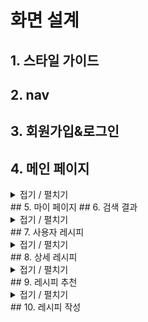 # 화면 설계

## 1. 스타일 가이드
## 2. nav
## 3. 회원가입&로그인
## 4. 메인 페이지
<details close> <summary> 접기 / 펼치기 </summary> 
![메인페이지_목업](/%ED%99%94%EB%A9%B4%20%EC%84%A4%EA%B3%84/04.%20%EB%A9%94%EC%9D%B8%ED%8E%98%EC%9D%B4%EC%A7%80/%EB%A9%94%EC%9D%B8%ED%8E%98%EC%9D%B4%EC%A7%80_%EB%AA%A9%EC%97%85_ver2.0.png "메인페이지_목업")
</details>
## 5. 마이 페이지
## 6. 검색 결과
<details close> <summary> 접기 / 펼치기 </summary> 
![검색결과_목업](/%ED%99%94%EB%A9%B4%20%EC%84%A4%EA%B3%84/06%20.%EA%B2%80%EC%83%89%EA%B2%B0%EA%B3%BC/SearchResult_ver2.0.png "검색결과_목업")
</details>
## 7. 사용자 레시피
<details close> <summary> 접기 / 펼치기 </summary> 
![사용자레시피_목업](/%ED%99%94%EB%A9%B4%20%EC%84%A4%EA%B3%84/07.%20%EC%82%AC%EC%9A%A9%EC%9E%90%EB%A0%88%EC%8B%9C%ED%94%BC/CustomRecipe_ver_2.0.png "사용자레시피_목업")
</details>
## 8. 상세 레시피
<details close> <summary> 접기 / 펼치기 </summary> 
![상세레시피_목업](/%ED%99%94%EB%A9%B4%20%EC%84%A4%EA%B3%84/08.%20%EC%83%81%EC%84%B8%EB%A0%88%EC%8B%9C%ED%94%BC/RecipeDetail.png "상세레시피_목업")
</details>
## 9. 레시피 추천
<details close> <summary> 접기 / 펼치기 </summary> 
![레시피추천_목업](/%ED%99%94%EB%A9%B4%20%EC%84%A4%EA%B3%84/09.%20%EB%A0%88%EC%8B%9C%ED%94%BC%20%EC%B6%94%EC%B2%9C/RecommendationResult_ver2.png "레시피추천_목업")
</details>
## 10. 레시피 작성